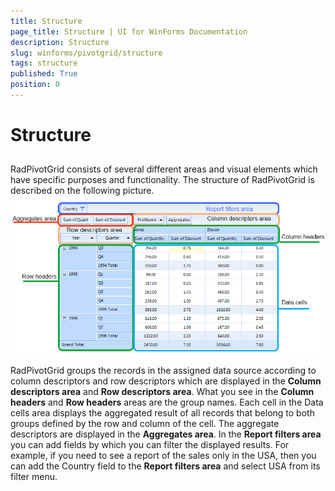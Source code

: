 ```yaml
---
title: Structure
page_title: Structure | UI for WinForms Documentation
description: Structure
slug: winforms/pivotgrid/structure
tags: structure
published: True
position: 0
---
```


# Structure



## 

RadPivotGrid consists of several different areas and visual elements which have specific purposes and functionality. The structure of RadPivotGrid is described on the following picture.
        ![pivotgrid-structure 001](images/pivotgrid-structure001.png)

RadPivotGrid groups the records in the assigned data source according to column descriptors and row 
          descriptors which are displayed in the __Column descriptors area__ and
          __Row descriptors area__. What you see
          in the __Column headers__ and __Row headers__ areas
          are the group names. Each cell in the Data cells area
          displays the aggregated result of all records that belong to both groups defined by the row and 
          column of the cell. The aggregate descriptors are displayed in the __Aggregates area__. 
          In the __Report filters area__ you can add fields by which you can filter the 
          displayed results. For example, if you need to see a report of the sales only in the USA, then you can 
          add the Country field to the __Report filters area__ and select USA from its filter menu.
        
